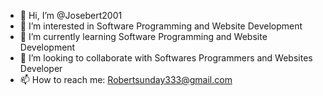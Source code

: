 - 👋 Hi, I’m @Josebert2001
- 👀 I’m interested in Software Programming and Website Development
- 🌱 I’m currently learning Software Programming and Website Development
- 💞️ I’m looking to collaborate with Softwares Programmers and Websites Developer
- 📫 How to reach me: Robertsunday333@gmail.com

<!---
Josebert2001/Josebert2001 is a ✨ special ✨ repository because its `README.md` (this file) appears on your GitHub profile.
You can click the Preview link to take a look at your changes.
--->
